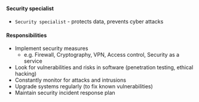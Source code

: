 #### Security specialist
* `Security specialist` - protects data, prevents cyber attacks

#### Responsibilities
* Implement security measures
    * e.g. Firewall, Cryptography, VPN, Access control, Security as a service
* Look for vulnerabilities and risks in software (penetration testing, ethical hacking)
* Constantly monitor for attacks and intrusions
* Upgrade systems regularly (to fix known vulnerabilities)
* Maintain security incident response plan

